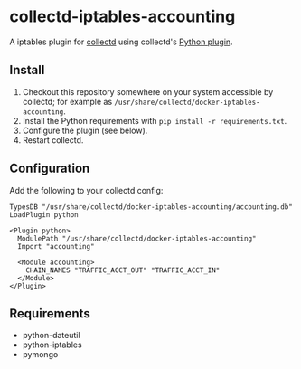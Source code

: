 # collectd-iptables-accounting

A iptables plugin for [collectd](http://collectd.org)
using collectd's
[Python plugin](http://collectd.org/documentation/manpages/collectd-python.5.shtml).

## Install

1. Checkout this repository somewhere on your system accessible by
   collectd; for example as
   `/usr/share/collectd/docker-iptables-accounting`.
1. Install the Python requirements with `pip install -r
   requirements.txt`.
1. Configure the plugin (see below).
1. Restart collectd.

## Configuration

Add the following to your collectd config:

```
TypesDB "/usr/share/collectd/docker-iptables-accounting/accounting.db"
LoadPlugin python

<Plugin python>
  ModulePath "/usr/share/collectd/docker-iptables-accounting"
  Import "accounting"

  <Module accounting>
    CHAIN_NAMES "TRAFFIC_ACCT_OUT" "TRAFFIC_ACCT_IN"
  </Module>
</Plugin>
```

## Requirements

* python-dateutil
* python-iptables
* pymongo
